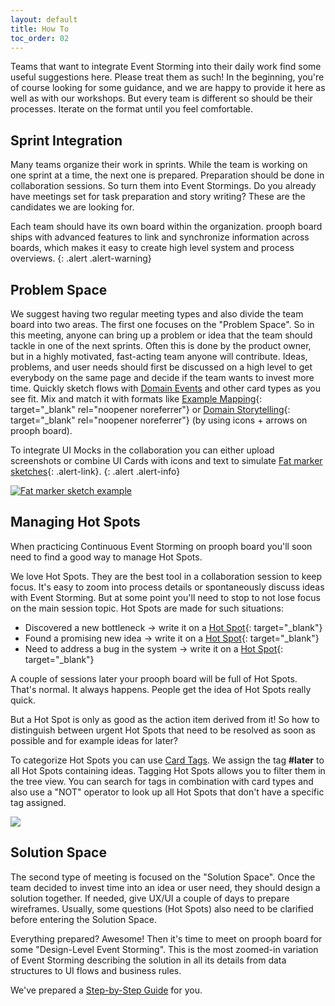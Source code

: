 ```yaml
---
layout: default
title: How To
toc_order: 02
---
```


Teams that want to integrate Event Storming into their daily work find some useful suggestions here. Please treat them as such! In the beginning, you're of course looking for some guidance, and we are happy to provide it here as well as with our workshops. 
But every team is different so should be their processes. Iterate on the format until you feel comfortable.

## Sprint Integration

Many teams organize their work in sprints. While the team is working on one sprint at a time, the next one is prepared. Preparation should be done in collaboration sessions. 
So turn them into Event Stormings. Do you already have meetings set for task preparation and story writing? These are the candidates we are looking for.

Each team should have its own board within the organization. prooph board ships with advanced features to link and synchronize information across boards, 
which makes it easy to create high level system and process overviews.
{: .alert .alert-warning}

## Problem Space

We suggest having two regular meeting types and also divide the team board into two areas. The first one focuses on the "Problem Space". 
So in this meeting, anyone can bring up a problem or idea that the team should tackle in one of the next sprints. 
Often this is done by the product owner, but in a highly motivated, fast-acting team anyone will contribute.
Ideas, problems, and user needs should first be discussed on a high level to get everybody on the same page and decide if the team wants to invest more time. 
Quickly sketch flows with [Domain Events]({{site.baseurl}}/event_storming/basic-concepts.html#domain-event) and other card types as you see fit. 
Mix and match it with formats like [Example Mapping](https://insideproduct.co/example-mapping/){: target="_blank" rel="noopener noreferrer"} 
or [Domain Storytelling](https://domainstorytelling.org/){: target="_blank" rel="noopener noreferrer"} (by using icons + arrows on prooph board). 

To integrate UI Mocks in the collaboration you can either upload screenshots or combine UI Cards with icons and text to simulate [Fat marker sketches](https://basecamp.com/shapeup/1.3-chapter-04#fat-marker-sketches){: .alert-link}.
{: .alert .alert-info}

<a href="{{site.baseurl}}/assets/images/CES/fat_marker_sketch.gif" data-lightbox="fat_marker_sketch" data-title="Fat marker sketch example">
    <span class="lightbox-indicator"></span>
    <img src="{{site.baseurl}}/assets/images/CES/fat_marker_sketch.gif" alt="Fat marker sketch example" />
</a>

## Managing Hot Spots

When practicing Continuous Event Storming on prooph board you'll soon need to find a good way to manage Hot Spots.

We love Hot Spots. They are the best tool in a collaboration session to keep focus. It's easy to zoom into process details or spontaneously discuss ideas with Event Storming. But at some point you'll need to stop to not lose focus on the main session topic. Hot Spots are made for such situations:

- Discovered a new bottleneck -> write it on a [Hot Spot]({{site.baseurl}}/event_storming/basic-concepts.html#hot-spot){: target="_blank"}
- Found a promising new idea -> write it on a [Hot Spot](({{site.baseurl}}/event_storming/basic-concepts.html#hot-spot)){: target="_blank"}
- Need to address a bug in the system -> write it on a [Hot Spot]({{site.baseurl}}/event_storming/basic-concepts.html#hot-spot){: target="_blank"}

A couple of sessions later your prooph board will be full of Hot Spots. That's normal. It always happens. People get the idea of Hot Spots really quick.

But a Hot Spot is only as good as the action item derived from it! So how to distinguish between urgent Hot Spots that need to be resolved as soon as possible and for example ideas for later?

To categorize Hot Spots you can use [Card Tags]({{site.baseurl}}/board_workspace/Cards.html#tagging). We assign the tag **#later** to all Hot Spots containing ideas. Tagging Hot Spots allows you to filter them in the tree view. You can search for tags in combination with card types and also use a "NOT" operator to look up all Hot Spots that don't have a specific tag assigned.

<a href="{{site.baseurl}}/assets/images/CES/hot_spot_tagging.gif" data-lightbox="hot_spot_tagging" data-title="Hot Spot Tagging">
    <span class="lightbox-indicator"></span>
    <img src="{{site.baseurl}}/assets/images/CES/hot_spot_tagging.gif" />
</a>

## Solution Space

The second type of meeting is focused on the "Solution Space". Once the team decided to invest time into an idea or user need, they should design a solution together.
If needed, give UX/UI a couple of days to prepare wireframes. Usually, some questions (Hot Spots) also need to be clarified before entering the Solution Space.

Everything prepared? Awesome! Then it's time to meet on prooph board for some "Design-Level Event Storming". This is the most zoomed-in variation of Event Storming 
describing the solution in all its details from data structures to UI flows and business rules.

We've prepared a [Step-by-Step Guide]({{site.baseUrl}}/continuous_event_storming/event-map-design.html) for you.



